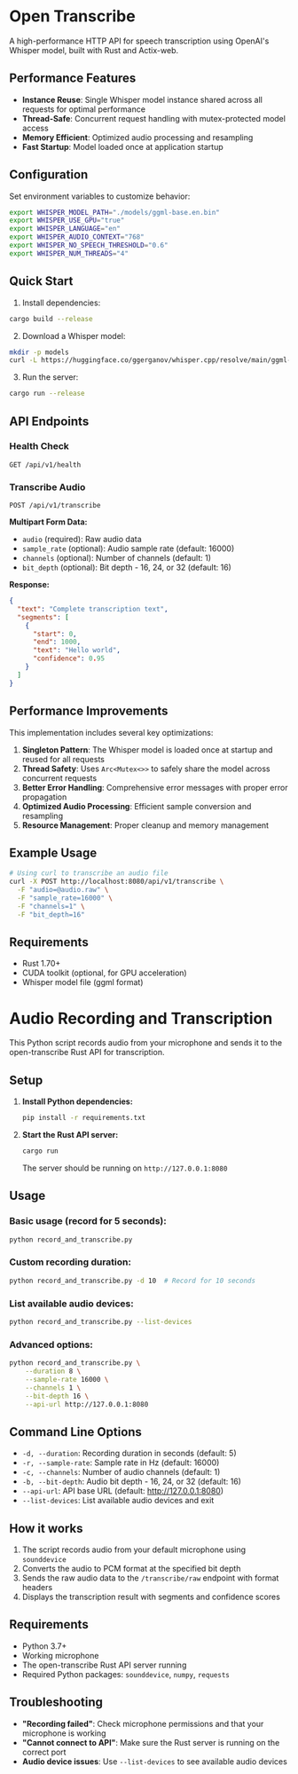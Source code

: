 # Open Transcribe

A high-performance HTTP API for speech transcription using OpenAI's Whisper model, built with Rust and Actix-web.

## Performance Features

- **Instance Reuse**: Single Whisper model instance shared across all requests for optimal performance
- **Thread-Safe**: Concurrent request handling with mutex-protected model access
- **Memory Efficient**: Optimized audio processing and resampling
- **Fast Startup**: Model loaded once at application startup

## Configuration

Set environment variables to customize behavior:

```bash
export WHISPER_MODEL_PATH="./models/ggml-base.en.bin"
export WHISPER_USE_GPU="true"
export WHISPER_LANGUAGE="en"
export WHISPER_AUDIO_CONTEXT="768"
export WHISPER_NO_SPEECH_THRESHOLD="0.6"
export WHISPER_NUM_THREADS="4"
```

## Quick Start

1. Install dependencies:
```bash
cargo build --release
```

2. Download a Whisper model:
```bash
mkdir -p models
curl -L https://huggingface.co/ggerganov/whisper.cpp/resolve/main/ggml-base.en.bin -o models/ggml-base.en.bin
```

3. Run the server:
```bash
cargo run --release
```

## API Endpoints

### Health Check
```
GET /api/v1/health
```

### Transcribe Audio
```
POST /api/v1/transcribe
```

**Multipart Form Data:**
- `audio` (required): Raw audio data
- `sample_rate` (optional): Audio sample rate (default: 16000)
- `channels` (optional): Number of channels (default: 1)
- `bit_depth` (optional): Bit depth - 16, 24, or 32 (default: 16)

**Response:**
```json
{
  "text": "Complete transcription text",
  "segments": [
    {
      "start": 0,
      "end": 1000,
      "text": "Hello world",
      "confidence": 0.95
    }
  ]
}
```

## Performance Improvements

This implementation includes several key optimizations:

1. **Singleton Pattern**: The Whisper model is loaded once at startup and reused for all requests
2. **Thread Safety**: Uses `Arc<Mutex<>>` to safely share the model across concurrent requests
3. **Better Error Handling**: Comprehensive error messages with proper error propagation
4. **Optimized Audio Processing**: Efficient sample conversion and resampling
5. **Resource Management**: Proper cleanup and memory management

## Example Usage

```bash
# Using curl to transcribe an audio file
curl -X POST http://localhost:8080/api/v1/transcribe \
  -F "audio=@audio.raw" \
  -F "sample_rate=16000" \
  -F "channels=1" \
  -F "bit_depth=16"
```

## Requirements

- Rust 1.70+
- CUDA toolkit (optional, for GPU acceleration)
- Whisper model file (ggml format)

# Audio Recording and Transcription

This Python script records audio from your microphone and sends it to the open-transcribe Rust API for transcription.

## Setup

1. **Install Python dependencies:**
   ```bash
   pip install -r requirements.txt
   ```

2. **Start the Rust API server:**
   ```bash
   cargo run
   ```
   The server should be running on `http://127.0.0.1:8080`

## Usage

### Basic usage (record for 5 seconds):
```bash
python record_and_transcribe.py
```

### Custom recording duration:
```bash
python record_and_transcribe.py -d 10  # Record for 10 seconds
```

### List available audio devices:
```bash
python record_and_transcribe.py --list-devices
```

### Advanced options:
```bash
python record_and_transcribe.py \
    --duration 8 \
    --sample-rate 16000 \
    --channels 1 \
    --bit-depth 16 \
    --api-url http://127.0.0.1:8080
```

## Command Line Options

- `-d, --duration`: Recording duration in seconds (default: 5)
- `-r, --sample-rate`: Sample rate in Hz (default: 16000)
- `-c, --channels`: Number of audio channels (default: 1)
- `-b, --bit-depth`: Audio bit depth - 16, 24, or 32 (default: 16)
- `--api-url`: API base URL (default: http://127.0.0.1:8080)
- `--list-devices`: List available audio devices and exit

## How it works

1. The script records audio from your default microphone using `sounddevice`
2. Converts the audio to PCM format at the specified bit depth
3. Sends the raw audio data to the `/transcribe/raw` endpoint with format headers
4. Displays the transcription result with segments and confidence scores

## Requirements

- Python 3.7+
- Working microphone
- The open-transcribe Rust API server running
- Required Python packages: `sounddevice`, `numpy`, `requests`

## Troubleshooting

- **"Recording failed"**: Check microphone permissions and that your microphone is working
- **"Cannot connect to API"**: Make sure the Rust server is running on the correct port
- **Audio device issues**: Use `--list-devices` to see available audio devices 